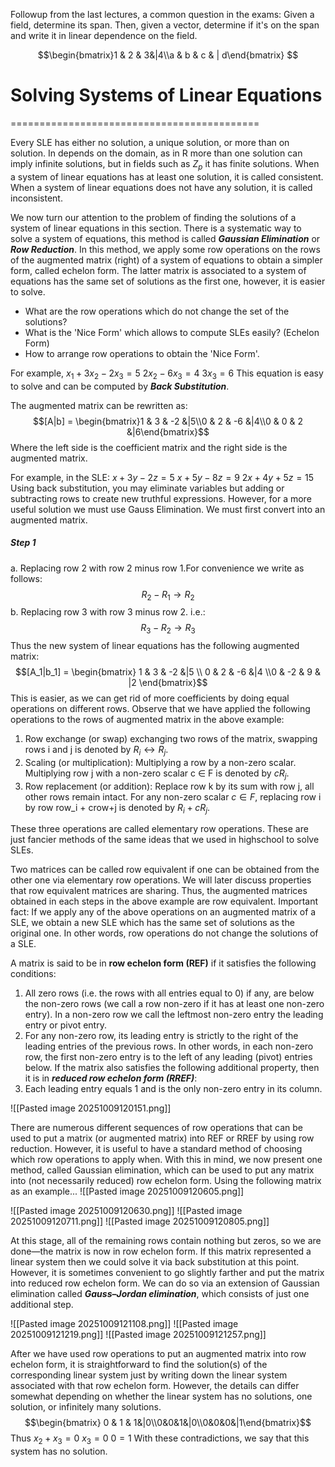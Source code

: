 
Followup from the last lectures, a common question in the exams:
Given a field, determine its span.
Then, given a vector, determine if it's on the span and write it in linear dependence on the field.

$$\begin{bmatrix}1 & 2 & 3&|4\\a & b & c & | d\end{bmatrix} $$

# Solving Systems of Linear Equations
===========================================

Every SLE has either no solution, a unique solution, or more than on solution.
In depends on the domain, as in R more than one solution can imply infinite solutions, but in fields such as $Z_p$ it has finite solutions.
When a system of linear equations has at least one solution, it is called consistent.
When a system of linear equations does not have any solution, it is called inconsistent.

We now turn our attention to the problem of finding the solutions of a system of linear equations in this section. There is a systematic way to solve a system of equations, this method is called ***Gaussian Elimination*** or ***Row Reduction***.
In this method, we apply some row operations on the rows of the augmented matrix (right) of a system of equations to obtain a simpler form, called echelon form.
The latter matrix is associated to a system of equations has the same set of solutions as the first one, however, it is easier to solve.

- What are the row operations which do not change the set of the solutions?
- What is the 'Nice Form' which allows to compute SLEs easily? (Echelon Form)
- How to arrange row operations to obtain the 'Nice Form'.

For example,
$x_1 + 3x_2 -2x_3 = 5$
$2x_2 - 6x_3 = 4$
$3x_3 = 6$
This equation is easy to solve and can be computed by ***Back Substitution***. 

The augmented matrix can be rewritten as:
$$[A|b] = \begin{bmatrix}1 & 3 & -2 &|5\\0 & 2 & -6 &|4\\0 & 0 & 2 &|6\end{bmatrix}$$
Where the left side is the coefficient matrix and the right side is the augmented matrix.

For example, in the SLE:
$x + 3y -2z = 5$
$x + 5y -8z = 9$
$2x + 4y + 5z = 15$
Using back substitution, you may eliminate variables but adding or subtracting rows to create new truthful expressions. However, for a more useful solution we must use Gauss Elimination.
We must first convert into an augmented matrix.

##### Step 1
a. Replacing row 2 with row 2 minus row 1.For convenience we write as follows:
$$R_2 - R_1 \rightarrow R_2$$
b. Replacing row 3 with row 3 minus row 2. i.e.:
$$R_3 - R_2 \rightarrow R_3$$
Thus the new system of linear equations has the following augmented matrix:
$$[A_1|b_1] = \begin{bmatrix} 1 & 3 & -2 &|5 \\ 0 & 2 & -6 &|4 \\0 & -2 & 9 & |2 \end{bmatrix}$$
This is easier, as we can get rid of more coefficients by doing equal operations on different rows.
Observe that we have applied the following operations to the rows of augmented matrix in the above example:
1. Row exchange (or swap) exchanging two rows of the matrix, swapping rows i and j is denoted by $R_i \leftrightarrow R_j$.
2. Scaling (or multiplication): Multiplying a row by a non-zero scalar. Multiplying row j with a non-zero scalar c $\in$ F is denoted by $cR_j$.  
3. Row replacement (or addition): Replace row k by its sum with row j, all other rows remain intact. For any non-zero scalar $c \in F$, replacing row i by row row_i + crow+j is denoted by $R_i + cR_j$.

These three operations are called elementary row operations.
These are just fancier methods of the same ideas that we used in highschool to solve SLEs.


Two matrices can be called row equivalent if one can be obtained from the other one via elementary row operations. 
We will later discuss properties that row equivalent matrices are sharing.
Thus, the augmented matrices obtained in each steps in the above example are row equivalent.
Important fact: If we apply any of the above operations on an augmented matrix of a SLE, we obtain a new SLE which has the same set of solutions as the original one. In other words, row operations do not change the solutions of a SLE.

A matrix is said to be in **row echelon form (REF)** if it satisfies the following conditions:
1. All zero rows (i.e. the rows with all entries equal to 0) if any, are below the non-zero rows (we call a row non-zero if it has at least one non-zero entry).
In a non-zero row we call the leftmost non-zero entry the leading entry or pivot entry.
2. For any non-zero row, its leading entry is strictly to the right of the leading entries of the previous rows. In other words, in each non-zero row, the first non-zero entry is to the left of any leading (pivot) entries below.
If the matrix also satisfies the following additional property, 
then it is in ***reduced row echelon form (RREF)***:
3. Each leading entry equals 1 and is the only non-zero entry in its column.


![[Pasted image 20251009120151.png]]



There are numerous different sequences of row operations that can be used to put a matrix (or augmented matrix) into REF or RREF by using row reduction.
However, it is useful to have a standard method of choosing which row operations to apply when. With this in mind, we now present one method, called Gaussian elimination, which 
can be used to put any matrix into (not necessarily reduced) row echelon form.
Using the following matrix as an example...
![[Pasted image 20251009120605.png]]

![[Pasted image 20251009120630.png]]
![[Pasted image 20251009120711.png]]
![[Pasted image 20251009120805.png]]

At this stage, all of the remaining rows contain nothing but zeros, so we are
done—the matrix is now in row echelon form.
If this matrix represented a linear system then we could solve it via back
substitution at this point. 
However, it is sometimes convenient to go slightly farther and put the matrix into reduced row echelon form.
We can do so via an extension of Gaussian elimination called ***Gauss–Jordan elimination***, which consists of just one additional step.

![[Pasted image 20251009121108.png]]
![[Pasted image 20251009121219.png]]
![[Pasted image 20251009121257.png]]

After we have used row operations to put an augmented matrix into row echelon form, it is straightforward to find the solution(s) of the corresponding linear system just by writing down the linear system associated with that row echelon form.
However, the details can differ somewhat depending on whether the linear system has no solutions, one solution, or infinitely many solutions.
$$\begin{bmatrix} 0 & 1 & 1&|0\\0&0&1&|0\\0&0&0&|1\end{bmatrix}$$
Thus
$x_2+x_3=0$
$x_3=0$
$0=1$
With these contradictions, we say that this system has no solution.